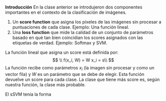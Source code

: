 **Introducción**
En la clase anterior se introdujeron dos componentes importantes en el contexto de la clasificación de imágenes.

 1. Un **score function** que asigna los píxeles de las imágenes sin procesar a puntuaciones de cada clase. Ejemplo: Una función lineal.
 2. Una **loss function** que mide la calidad de un conjunto de parámetros  basado en qué tan bien coincidian los scores asignados con las etiquetas de verdad. Ejemplo: Softmax y SVM.

La función lineal que asigna un score está definida por:
$$
\\ f(x_i, W) =  W x_i  = s\\
$$
La función recibe como parámetros $x_i$ (la imagen sin procesar y como un vector fila) y $W$ es un parámetro que se debe de elegir. Esta función devuelve un score para cada clase. La clase que tiene más score es, según nuestra función, la clase más probable.

El sSVM tenía la forma
<!--stackedit_data:
eyJoaXN0b3J5IjpbNjEzOTY4MTk5LDE0MzAwODQ1OTgsNzMwOT
k4MTE2XX0=
-->